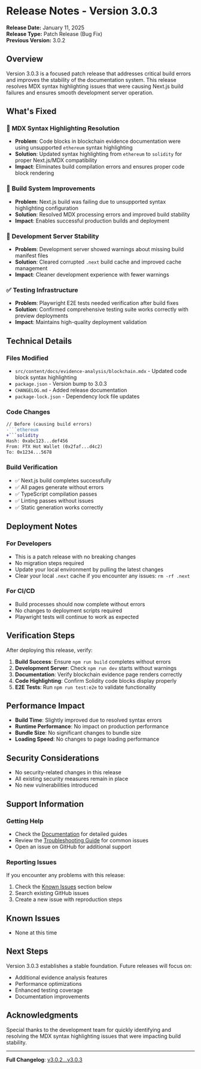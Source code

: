 # Release Notes - Version 3.0.3

**Release Date:** January 11, 2025  
**Release Type:** Patch Release (Bug Fix)  
**Previous Version:** 3.0.2

## Overview

Version 3.0.3 is a focused patch release that addresses critical build errors and improves the stability of the documentation system. This release resolves MDX syntax highlighting issues that were causing Next.js build failures and ensures smooth development server operation.

## What's Fixed

### 🐛 **MDX Syntax Highlighting Resolution**
- **Problem**: Code blocks in blockchain evidence documentation were using unsupported `ethereum` syntax highlighting
- **Solution**: Updated syntax highlighting from `ethereum` to `solidity` for proper Next.js/MDX compatibility
- **Impact**: Eliminates build compilation errors and ensures proper code block rendering

### 🔧 **Build System Improvements**
- **Problem**: Next.js build was failing due to unsupported syntax highlighting configuration
- **Solution**: Resolved MDX processing errors and improved build stability
- **Impact**: Enables successful production builds and deployment

### 🧹 **Development Server Stability**
- **Problem**: Development server showed warnings about missing build manifest files
- **Solution**: Cleared corrupted `.next` build cache and improved cache management
- **Impact**: Cleaner development experience with fewer warnings

### ✅ **Testing Infrastructure**
- **Problem**: Playwright E2E tests needed verification after build fixes
- **Solution**: Confirmed comprehensive testing suite works correctly with preview deployments
- **Impact**: Maintains high-quality deployment validation

## Technical Details

### Files Modified
- `src/content/docs/evidence-analysis/blockchain.mdx` - Updated code block syntax highlighting
- `package.json` - Version bump to 3.0.3
- `CHANGELOG.md` - Added release documentation
- `package-lock.json` - Dependency lock file updates

### Code Changes
```diff
// Before (causing build errors)
-```ethereum
+```solidity
Hash: 0xabc123...def456
From: FTX Hot Wallet (0x2faf...d4c2)
To: 0x1234...5678
```

### Build Verification
- ✅ Next.js build completes successfully
- ✅ All pages generate without errors
- ✅ TypeScript compilation passes
- ✅ Linting passes without issues
- ✅ Static generation works correctly

## Deployment Notes

### For Developers
- This is a patch release with no breaking changes
- No migration steps required
- Update your local environment by pulling the latest changes
- Clear your local `.next` cache if you encounter any issues: `rm -rf .next`

### For CI/CD
- Build processes should now complete without errors
- No changes to deployment scripts required
- Playwright tests will continue to work as expected

## Verification Steps

After deploying this release, verify:

1. **Build Success**: Ensure `npm run build` completes without errors
2. **Development Server**: Check `npm run dev` starts without warnings
3. **Documentation**: Verify blockchain evidence page renders correctly
4. **Code Highlighting**: Confirm Solidity code blocks display properly
5. **E2E Tests**: Run `npm run test:e2e` to validate functionality

## Performance Impact

- **Build Time**: Slightly improved due to resolved syntax errors
- **Runtime Performance**: No impact on production performance
- **Bundle Size**: No significant changes to bundle size
- **Loading Speed**: No changes to page loading performance

## Security Considerations

- No security-related changes in this release
- All existing security measures remain in place
- No new vulnerabilities introduced

## Support Information

### Getting Help
- Check the [Documentation](https://docs.noahdummett.com) for detailed guides
- Review the [Troubleshooting Guide](docs/TROUBLESHOOTING.md) for common issues
- Open an issue on GitHub for additional support

### Reporting Issues
If you encounter any problems with this release:
1. Check the [Known Issues](#known-issues) section below
2. Search existing GitHub issues
3. Create a new issue with reproduction steps

## Known Issues

- None at this time

## Next Steps

Version 3.0.3 establishes a stable foundation. Future releases will focus on:

- Additional evidence analysis features
- Performance optimizations
- Enhanced testing coverage
- Documentation improvements

## Acknowledgments

Special thanks to the development team for quickly identifying and resolving the MDX syntax highlighting issues that were impacting build stability.

---

**Full Changelog**: [v3.0.2...v3.0.3](https://github.com/4eckd/noahdummett/compare/v3.0.2...v3.0.3)
